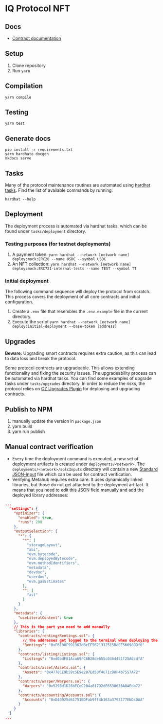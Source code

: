 # IQ Protocol NFT

## Docs

- [Contract documentation](https://iqlabsorg.github.io/iq-smart-contracts-nft/)

## Setup

1. Clone repository
2. Run `yarn`

## Compilation

```shell
yarn compile
```

## Testing
```shell
yarn test
```

## Generate docs

```shell
pip install -r requirements.txt
yarn hardhato docgen
mkdocs serve
```

## Tasks
Many of the protocol maintenance routines are automated using [hardhat tasks](https://hardhat.org/hardhat-runner/docs/guides/tasks-and-scripts#writing-hardhat-tasks). Find the list of available commands by running: 
```shell
hardhat --help
```

## Deployment

The deployment process is automated via hardhat tasks, which can be found under `tasks/deployment` directory. 

### Testing purposes (for testnet deployments)

1. A payment token: `yarn hardhat --network [network name] deploy:mock:ERC20 --name USDC --symbol USDC`
2. An NFT collection: `yarn hardhat --network [network name] deploy:mock:ERC721-internal-tests --name TEST --symbol TT`

### Initial deployment
The following command sequence will deploy the protocol from scratch. This process covers the deployment of all core contracts and initial configuration. 

1. Create a `.env` file that resembles the `.env.example` file in the current directory.
2. Execute the script `yarn hardhat --network [network name] deploy:initial-deployment --base-token [address]`

## Upgrades
**Beware:** Upgrading smart contracts requires extra caution, as this can lead to data loss and break the protocol.

Some protocol contracts are upgradeable. This allows extending functionality and fixing the security issues.
The upgradeability process can be automated via hardhat tasks. You can find some examples of upgrade tasks under `tasks/upgrades` directory.
In order to reduce the risks, the protocol relies on [OZ Upgrades Plugin](https://docs.openzeppelin.com/upgrades-plugins/1.x/) for deploying and upgrading contracts. 

## Publish to NPM

1. manually update the version in `package.json`
2. yarn build
3. yarn run publish


## Manual contract verification

- Every time the deployment command is executed, a new set of deployment artifacts is created under
`deployments/<network>`. The `deployments/<network>/solcInputs` directory will contain a new [Standard JSON-input](https://docs.soliditylang.org/en/latest/using-the-compiler.html#input-description) file which can be used for
contract verification.
- Verifying Metahub requires extra care. It uses dynamically linked libraries, but those do not get attached to the deployment artifact. It means that you need to edit this JSON field manually and add the deployed library addresses:

```json
...
  "settings": {
    "optimizer": {
      "enabled": true,
      "runs": 200
    },
    "outputSelection": {
      "*": {
        "*": [
          "storageLayout",
          "abi",
          "evm.bytecode",
          "evm.deployedBytecode",
          "evm.methodIdentifiers",
          "metadata",
          "devdoc",
          "userdoc",
          "evm.gasEstimates"
        ],
        "": [
          "ast"
        ]
      }
    },
    "metadata": {
      "useLiteralContent": true
    },
    // This is the part you need to add manually
    "libraries": {
      "contracts/renting/Rentings.sol": {
        // The addresses get logged to the terminal when deploying the Metahub contract.
        "Rentings": "0xF6188F991962dBcEF5621312515BeEE566989Df0"
      },
      "contracts/listing/Listings.sol": {
        "Listings": "0xd0bdF81Aca69FC6B28de655c0464451f25A0cdfA"
      },
      "contracts/asset/Assets.sol": {
        "Assets": "0x4778CE9b59c5E9e287Ed50f4671c98F4b7557A72"
      },
      "contracts/warper/Warpers.sol": {
        "Warpers": "0x529Bd1D28bECeC204a817D2dE6530638A8AEda72"
      },
      "contracts/accounting/Accounts.sol": {
        "Accounts": "0xD40925d61751BDFab9ff4b163a3793177EbDc0AA"
      }
    }
  }
...
```
